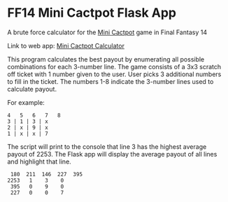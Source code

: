 # FF14 Mini Cactpot Flask App
A brute force calculator for the [Mini Cactpot](https://na.finalfantasyxiv.com/lodestone/playguide/contentsguide/goldsaucer/cactpot/#anchor_002) game in Final Fantasy 14

Link to web app: [Mini Cactpot Calculator](https://kingle.pythonanywhere.com/mini-cactpot)

This program calculates the best payout by enumerating all possible combinations for each 3-number line. The game consists of a 3x3 scratch off ticket with 1 number given to the user. User picks 3 additional numbers to fill in the ticket. The numbers 1-8 indicate the 3-number lines used to calculate payout.

For example:

    4   5   6   7   8  
    3 | 1 | 3 | x  
    2 | x | 9 | x  
    1 | x | x | 7
    
The script will print to the console that line 3 has the highest average payout of 2253. The Flask app will display the average payout of all lines and highlight that line.

     180  211  146  227  395
    2253   1    3    0
     395   0    9    0
     227   0    0    7
